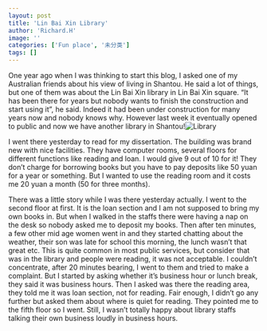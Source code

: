 ```yaml
---
layout: post
title: 'Lin Bai Xin Library'
author: 'Richard.H'
image: ''
categories: ['Fun place', '未分类']
tags: []
---
```


One year ago when I was thinking to start this blog, I asked one of my Australian friends about his view of living in Shantou. He said a lot of things, but one of them was about the Lin Bai Xin library in Lin Bai Xin square. “It has been there for years but nobody wants to finish the construction and start using it”, he said. Indeed it had been under construction for many years now and nobody knows why. However last week it eventually opened to public and now we have another library in Shantou!![Library](http://farm1.static.flickr.com/146/330578809_ff40583bf5_m.jpg)

I went there yesterday to read for my dissertation. The building was brand new with nice facilities. They have computer rooms, several floors for different functions like reading and loan. I would give 9 out of 10 for it! They don’t charge for borrowing books but you have to pay deposits like 50 yuan for a year or something. But I wanted to use the reading room and it costs me 20 yuan a month (50 for three months).

There was a little story while I was there yesterday actually. I went to the second floor at first. It is the loan section and I am not supposed to bring my own books in. But when I walked in the staffs there were having a nap on the desk so nobody asked me to deposit my books. Then after ten minutes, a few other mid age women went in and they started chatting about the weather, their son was late for school this morning, the lunch wasn’t that great etc. This is quite common in most public services, but consider that was in the library and people were reading, it was not acceptable. I couldn’t concentrate, after 20 minutes bearing, I went to them and tried to make a complaint. But I started by asking whether it’s business hour or lunch break, they said it was business hours. Then I asked was there the reading area, they told me it was loan section, not for reading. Fair enough, I didn’t go any further but asked them about where is quiet for reading. They pointed me to the fifth floor so I went. Still, I wasn’t totally happy about library staffs talking their own business loudly in business hours.
